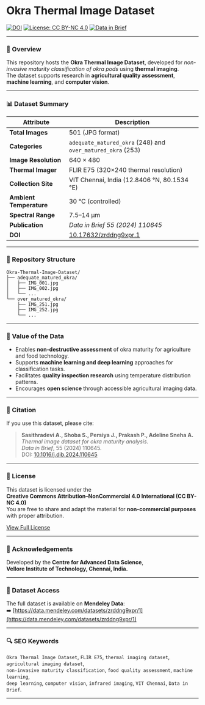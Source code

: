 # Okra Thermal Image Dataset

[![DOI](https://zenodo.org/badge/DOI/10.17632/zrddng9xpr.1.svg)](https://doi.org/10.17632/zrddng9xpr.1)
[![License: CC BY-NC 4.0](https://img.shields.io/badge/License-CC%20BY--NC%204.0-blue.svg)](https://creativecommons.org/licenses/by-nc/4.0/)
[![Data in Brief](https://img.shields.io/badge/Journal-Data%20in%20Brief-orange)](https://doi.org/10.1016/j.dib.2024.110645)

---

### 🧩 Overview

This repository hosts the **Okra Thermal Image Dataset**, developed for *non-invasive maturity classification of okra pods* using **thermal imaging**.  
The dataset supports research in **agricultural quality assessment**, **machine learning**, and **computer vision**.

---

### 📊 Dataset Summary

| Attribute | Description |
|------------|--------------|
| **Total Images** | 501 (JPG format) |
| **Categories** | `adequate_matured_okra` (248) and `over_matured_okra` (253) |
| **Image Resolution** | 640 × 480 |
| **Thermal Imager** | FLIR E75 (320×240 thermal resolution) |
| **Collection Site** | VIT Chennai, India (12.8406 °N, 80.1534 °E) |
| **Ambient Temperature** | 30 °C (controlled) |
| **Spectral Range** | 7.5–14 μm |
| **Publication** | *Data in Brief 55 (2024) 110645* |
| **DOI** | [10.17632/zrddng9xpr.1](https://doi.org/10.17632/zrddng9xpr.1) |

---

### 📁 Repository Structure

```
Okra-Thermal-Image-Dataset/
├── adequate_matured_okra/
│   ├── IMG_001.jpg
│   ├── IMG_002.jpg
│   └── ...
└── over_matured_okra/
    ├── IMG_251.jpg
    ├── IMG_252.jpg
    └── ...
```

---

### 🌱 Value of the Data

- Enables **non-destructive assessment** of okra maturity for agriculture and food technology.
- Supports **machine learning and deep learning** approaches for classification tasks.
- Facilitates **quality inspection research** using temperature distribution patterns.
- Encourages **open science** through accessible agricultural imaging data.

---

### 🧾 Citation

If you use this dataset, please cite:

> **Sasithradevi A., Shoba S., Persiya J., Prakash P., Adeline Sneha A.**  
> *Thermal image dataset for okra maturity analysis.*  
> *Data in Brief*, 55 (2024) 110645.  
> DOI: [10.1016/j.dib.2024.110645](https://doi.org/10.1016/j.dib.2024.110645)

---

### 🪪 License

This dataset is licensed under the  
**Creative Commons Attribution–NonCommercial 4.0 International (CC BY-NC 4.0)**  
You are free to share and adapt the material for **non-commercial purposes** with proper attribution.

[View Full License](https://creativecommons.org/licenses/by-nc/4.0/)

---

### 🧠 Acknowledgements

Developed by the **Centre for Advanced Data Science**,  
**Vellore Institute of Technology, Chennai, India.**

---

### 🔗 Dataset Access

The full dataset is available on **Mendeley Data**:  
➡️ [https://data.mendeley.com/datasets/zrddng9xpr/1](https://data.mendeley.com/datasets/zrddng9xpr/1)

---

### 🔍 SEO Keywords

`Okra Thermal Image Dataset`, `FLIR E75`, `thermal imaging dataset`, `agricultural imaging dataset`,   
`non-invasive maturity classification`, `food quality assessment`, `machine learning`,   
`deep learning`, `computer vision`, `infrared imaging`, `VIT Chennai`, `Data in Brief`.

---

<!-- Structured Data for Google Dataset Search -->
<script type="application/ld+json">
{
  "@context": "https://schema.org/",
  "@type": "Dataset",
  "name": "Okra Thermal Image Dataset",
  "description": "Thermal image dataset of okra captured using a FLIR E75 camera for non-invasive maturity classification and food quality research.",
  "url": "https://github.com/<your-username>/Okra-Thermal-Image-Dataset",
  "sameAs": "https://doi.org/10.17632/zrddng9xpr.1",
  "creator": {
    "@type": "Organization",
    "name": "Vellore Institute of Technology, Chennai, India"
  },
  "license": "https://creativecommons.org/licenses/by-nc/4.0/",
  "keywords": ["okra", "thermal imaging", "agriculture", "FLIR E75", "food quality", "computer vision", "non-invasive classification", "dataset"],
  "datePublished": "2024-06-18"
}
</script>
